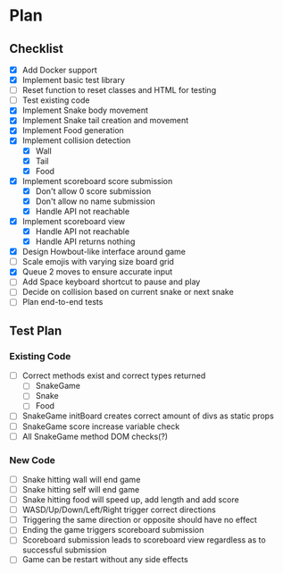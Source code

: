 # Plan
## Checklist
- [x] Add Docker support
- [x] Implement basic test library
- [ ] Reset function to reset classes and HTML for testing
- [ ] Test existing code
- [x] Implement Snake body movement
- [x] Implement Snake tail creation and movement
- [x] Implement Food generation
- [x] Implement collision detection
  - [x] Wall
  - [x] Tail
  - [x] Food
- [x] Implement scoreboard score submission
  - [x] Don't allow 0 score submission
  - [x] Don't allow no name submission
  - [x] Handle API not reachable
- [x] Implement scoreboard view
  - [x] Handle API not reachable
  - [x] Handle API returns nothing
- [x] Design Howbout-like interface around game
- [ ] Scale emojis with varying size board grid
- [x] Queue 2 moves to ensure accurate input
- [ ] Add Space keyboard shortcut to pause and play
- [ ] Decide on collision based on current snake or next snake
- [ ] Plan end-to-end tests

## Test Plan
### Existing Code
- [ ] Correct methods exist and correct types returned
  - [ ] SnakeGame
  - [ ] Snake
  - [ ] Food
- [ ] SnakeGame initBoard creates correct amount of divs as static props
- [ ] SnakeGame score increase variable check
- [ ] All SnakeGame method DOM checks(?)
### New Code
- [ ] Snake hitting wall will end game
- [ ] Snake hitting self will end game
- [ ] Snake hitting food will speed up, add length and add score
- [ ] WASD/Up/Down/Left/Right trigger correct directions
- [ ] Triggering the same direction or opposite should have no effect
- [ ] Ending the game triggers scoreboard submission
- [ ] Scoreboard submission leads to scoreboard view regardless as to successful submission
- [ ] Game can be restart without any side effects